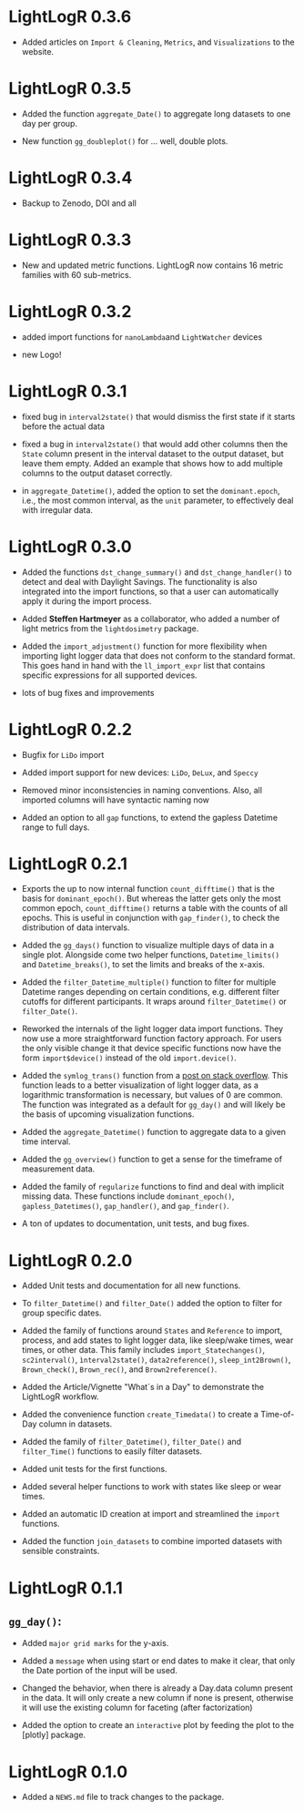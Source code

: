 # LightLogR 0.3.6

* Added articles on `Import & Cleaning`, `Metrics`, and `Visualizations` to the website.

# LightLogR 0.3.5

* Added the function `aggregate_Date()` to aggregate long datasets to one day per group.

* New function `gg_doubleplot()` for ... well, double plots.

# LightLogR 0.3.4

* Backup to Zenodo, DOI and all

# LightLogR 0.3.3

* New and updated metric functions. LightLogR now contains 16 metric families with 60 sub-metrics.

# LightLogR 0.3.2

* added import functions for `nanoLambda`and `LightWatcher` devices

* new Logo!

# LightLogR 0.3.1

* fixed bug in `interval2state()` that would dismiss the first state if it starts before the actual data

* fixed a bug in `interval2state()` that would add other columns then the `State` column present in the interval dataset to the output dataset, but leave them empty. Added an example that shows how to add multiple columns to the output dataset correctly.

* in `aggregate_Datetime()`, added the option to set the `dominant.epoch`, i.e., the most common interval, as the `unit` parameter, to effectively deal with irregular data. 

# LightLogR 0.3.0

* Added the functions `dst_change_summary()` and `dst_change_handler()` to detect and deal with Daylight Savings. The functionality is also integrated into the import functions, so that a user can automatically apply it during the import process.

* Added **Steffen Hartmeyer** as a collaborator, who added a number of light metrics from the `lightdosimetry` package.

* Added the `import_adjustment()` function for more flexibility when importing light logger data that does not conform to the standard format. This goes hand in hand with the `ll_import_expr` list that contains specific expressions for all supported devices.

* lots of bug fixes and improvements

# LightLogR 0.2.2

* Bugfix for `LiDo` import

* Added import support for new devices: `LiDo`, `DeLux`, and `Speccy`

* Removed minor inconsistencies in naming conventions. Also, all imported columns will have syntactic naming now

* Added an option to all `gap` functions, to extend the gapless Datetime range to full days.

# LightLogR 0.2.1

* Exports the up to now internal function `count_difftime()` that is the basis for `dominant_epoch()`. But whereas the latter gets only the most common epoch, `count_difftime()` returns a table with the counts of all epochs. This is useful in conjunction with `gap_finder()`, to check the distribution of data intervals.

* Added the `gg_days()` function to visualize multiple days of data in a single plot. Alongside come two helper functions, `Datetime_limits()` and `Datetime_breaks()`, to set the limits and breaks of the x-axis. 

* Added the `filter_Datetime_multiple()` function to filter for multiple Datetime ranges depending on certain conditions, e.g. different filter cutoffs for different participants. It wraps around `filter_Datetime()` or `filter_Date()`.

* Reworked the internals of the light logger data import functions. They now use a more straightforward function factory approach. For users the only visible change it that device specific functions now have the form `import$device()` instead of the old `import.device()`.

* Added the `symlog_trans()` function from a [post on stack overflow](https://stackoverflow.com/a/14674703). This function leads to a better visualization of light logger data, as a logarithmic transformation is necessary, but values of 0 are common. The function was integrated as a default for `gg_day()` and will likely be the basis of upcoming visualization functions.

* Added the `aggregate_Datetime()` function to aggregate data to a given time interval.

* Added the `gg_overview()` function to get a sense for the timeframe of measurement data.

* Added the family of `regularize` functions to find and deal with implicit missing data. These functions include `dominant_epoch()`, `gapless_Datetimes()`, `gap_handler()`, and `gap_finder()`. 

* A ton of updates to documentation, unit tests, and bug fixes.

# LightLogR 0.2.0

* Added Unit tests and documentation for all new functions.

* To `filter_Datetime()` and `filter_Date()` added the option to filter for group specific dates.

* Added the family of functions around `States` and `Reference` to import, process, and add states to light logger data, like sleep/wake times, wear times, or other data. This family includes `import_Statechanges()`, `sc2interval()`, `ìnterval2state()`, `data2reference()`, `sleep_int2Brown()`, `Brown_check()`, `Brown_rec()`, and `Brown2reference()`. 

* Added the Article/Vignette "What´s in a Day" to demonstrate the LightLogR workflow.

* Added the convenience function `create_Timedata()` to create a Time-of-Day column in datasets.

* Added the family of `filter_Datetime()`, `filter_Date()` and `filter_Time()` functions to easily filter datasets.

* Added unit tests for the first functions.

* Added several helper functions to work with states like sleep or wear times.

* Added an automatic ID creation at import and streamlined the `import` functions.

* Added the function `join_datasets` to combine imported datasets with sensible constraints.

# LightLogR 0.1.1

## `gg_day()`:
* Added `major grid marks` for the y-axis.

* Added a `message` when using start or end dates to make it clear, that only the Date portion of the input will be used.

* Changed the behavior, when there is already a Day.data column present in the data. It will only create a new column if none is present, otherwise it will use the existing column for faceting (after factorization)

* Added the option to create an `interactive` plot by feeding the plot to the [plotly] package.

# LightLogR 0.1.0

* Added a `NEWS.md` file to track changes to the package.

